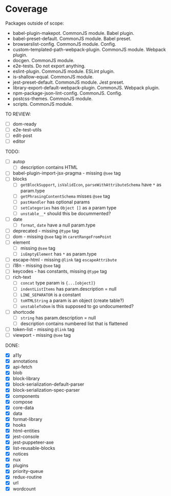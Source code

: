 # Coverage

Packages outside of scope:

- babel-plugin-makepot. CommonJS module. Babel plugin.
- babel-preset-default. CommonJS module. Babel preset.
- browserslist-config. CommonJS module. Config.
- custom-templated-path-webpack-plugin. CommonJS module. Webpack plugin.
- docgen. CommonJS module.
- e2e-tests. Do not export anything.
- eslint-plugin. CommonJS module. ESLint plugin.
- is-shallow-equal. CommonJS module.
- jest-preset-default. CommonJS module. Jest preset.
- library-export-default-webpack-plugin. CommonJS. Webpack plugin.
- npm-package-json-lint-config. CommonJS. Config.
- postcss-themes. CommonJS module.
- scripts. CommonJS module.

TO REVIEW:

- [ ] dom-ready
- [ ] e2e-test-utils
- [ ] edit-post
- [ ] editor

TODO:

- [ ] autop
  - [ ] description contains HTML
- [ ] babel-plugin-import-jsx-pragma - missing `@see` tag
- [ ] blocks
  - [ ] `getBlockSupport`, `isValidIcon`, `parseWithAttributeSchema` have `*` as param.type
  - [ ] `getPhrasingContentSchema` misses `@see` tag
  - [ ] `pastHandler` has optional params
  - [ ] `setCategories` has `Object []` as a param type
  - [ ] `unstable__*` should this be docummented?
- [ ] date
  - [ ] `format`, `date` have a null param.type
- [ ] deprecated - missing `@type` tag
- [ ] dom - missing `@see` tag in `caretRangeFromPoint`
- [ ] element
  - [ ] missing `@see` tag
  - [ ] `isEmptyElement` has `*` as param.type
- [ ] escape-html - missing `@link` tag `escapeAttribute`
- [ ] i18n - missing `@see` tag
- [ ] keycodes - has constants, missing `@type` tag
- [ ] rich-text
  - [ ] `concat` type param is `{...[object]}`
  - [ ] `indentListItems` has param.description = null
  - [ ] `LINE_SEPARATOR` is a constant
  - [ ] `toHTMLString` a param is an object (create table?)
  - [ ] `unstableToDom` is this supposed to go undocumented?
- [ ] shortcode
  - [ ] `string` has param.description = null
  - [ ] description contains numbered list that is flattened
- [ ] token-list - missing `@link` tag
- [ ] viewport - missing `@see` tag

DONE:

- [x] a11y
- [x] annotations
- [x] api-fetch
- [x] blob
- [x] block-library
- [x] block-serialization-default-parser
- [x] block-serialization-spec-parser
- [x] components
- [x] compose
- [x] core-data
- [x] data
- [x] format-library
- [x] hooks
- [x] html-entities
- [x] jest-console
- [x] jest-puppeteer-axe
- [x] list-reusable-blocks
- [x] notices
- [x] nux
- [x] plugins
- [x] priority-queue
- [x] redux-routine
- [x] url
- [x] wordcount
